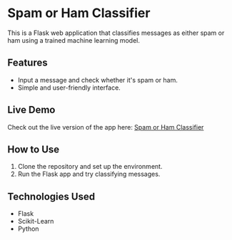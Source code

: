# Spam or Ham Classifier

This is a Flask web application that classifies messages as either spam or ham using a trained machine learning model.

## Features
- Input a message and check whether it's spam or ham.
- Simple and user-friendly interface.

## Live Demo
Check out the live version of the app here: [Spam or Ham Classifier](https://email-spam-prediction-lno0.onrender.com)

## How to Use
1. Clone the repository and set up the environment.
2. Run the Flask app and try classifying messages.

## Technologies Used
- Flask
- Scikit-Learn
- Python
